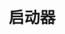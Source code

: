 ---
title: 启动器
layout: collection
permalink: /launcher/
collection: launcher
entries_layout: grid
classes: wide
---